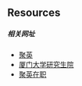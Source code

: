 ## Resources

##### 相关网址
- [聚英](http://www.xmzzky.com/mpa.aspx)
- [厦门大学研究生院](http://gs.xmu.edu.cn/ch/)
- [聚英在职](http://www.xmzzky.com/Default.aspx)
 
